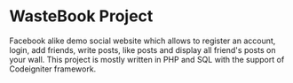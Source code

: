 # WasteBook Project 
Facebook alike demo social website which allows to register an account, login, add friends, write posts, like posts and display all friend's posts on your wall.
This project is mostly written in PHP and SQL with the support of Codeigniter framework.
